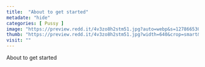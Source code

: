 ```yaml
---
title:  "About to get started"
metadate: "hide"
categories: [ Pussy ]
image: "https://preview.redd.it/4v3zo8h2stm51.jpg?auto=webp&s=12786653006def6da7151aa0e1317c9e2f023f9c"
thumb: "https://preview.redd.it/4v3zo8h2stm51.jpg?width=640&crop=smart&auto=webp&s=f6ed4aab5f29adc851e0b29edbbbe62f10a715ae"
visit: ""
---
```

About to get started
